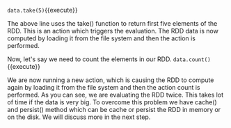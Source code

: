 `data.take(5)`{{execute}} 

The above line uses the take() function to return first five elements of the RDD. This is an action which triggers the evaluation. The RDD data is now computed by loading it from the file system and then the action is performed. 

Now, let's say we need to count the elements in our RDD. 
`data.count()`{{execute}} 

We are now running a new action, which is causing the RDD to  compute again by loading it from the file system and then the action count is performed. As you can see, we are evaluating the RDD twice. This takes lot of time if the data is very big. To overcome this problem we have cache() and persist() method which can be cache or persist the RDD in memory or on the disk. We will discuss more in the next step. 
